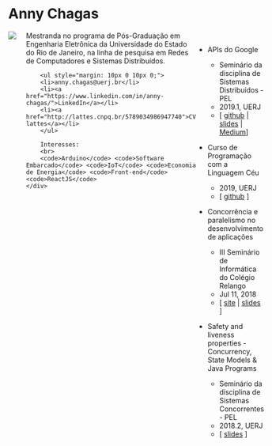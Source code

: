# Anny Chagas

<div style="display: flex; flex-direction: row;">
    <div style="margin-right:20px;">
        <img src="https://avatars2.githubusercontent.com/u/17753656?s=460&v=4"/>
    </div>
    <div>
        Mestranda no programa de Pós-Graduação em Engenharia Eletrônica da Universidade do Estado do Rio de Janeiro, na linha de pesquisa em Redes de Computadores e Sistemas Distribuídos.
        
        <ul style="margin: 10px 0 10px 0;">
        <li>anny.chagas@uerj.br</li>
        <li><a href="https://www.linkedin.com/in/anny-chagas/">LinkedIn</a></li>
        <li><a href="http://lattes.cnpq.br/5789034986947740">CV lattes</a></li>
        </ul>
       
        Interesses:  
        <br>
        <code>Arduino</code> <code>Software Embarcado</code> <code>IoT</code> <code>Economia de Energia</code> <code>Front-end</code> <code>ReactJS</code>
    </div>
</div>

--------------------------------
- APIs do Google
  - Seminário da disciplina de Sistemas Distribuídos - PEL
  - 2019.1, UERJ
  - [ [github](https://github.com/AnnyCaroline/sd/tree/master/seminario) \| [slides](https://docs.google.com/presentation/d/1EQ9x9mH4yQfyzOjWqn9Ambo5TaUOcT94Y-DOWj6W3f8/edit?usp=sharing) \| [Medium](https://medium.com/@annycarolinegnr/using-google-vision-api-22d1fdb755d8?sk=65a801ccc670f8190ce0ccd589af8d27)]

- Curso de Programação com a Linguagem Céu
  - 2019, UERJ
  - [ [github](https://github.com/AnnyCaroline/ceu-curso) ]

- Concorrência e paralelismo no desenvolvimento de aplicações
  - III Seminário de Informática do Colégio Relango
  - Jul 11, 2018
  - [ [site](http://colegiorealengo.br/eventos/55-cr/eventos/eventos-2018/593-3_seminario_info.html) \| [slides](https://docs.google.com/presentation/d/1R9ILyFX71vsYd6m70kAjG7NUHVwM3v7utM4zUwogTQI/edit?usp=sharing) ]
  
- Safety and liveness properties - Concurrency, State Models & Java Programs
  - Seminário da disciplina de Sistemas Concorrentes - PEL
  - 2018.2, UERJ
  - [ [slides](https://docs.google.com/presentation/d/1bw1oEzp61Ofll9qB20mtmtWA5LNpMivMgArfWAaWfMo/edit?usp=sharing) ]
